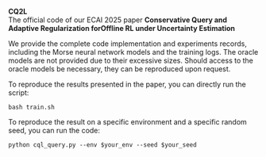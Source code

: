 **CQ2L**   
The official code of our ECAI 2025 paper **Conservative Query and Adaptive Regularization forOffline RL under Uncertainty Estimation**

We provide the complete code implementation and experiments records, including the Morse neural network models and the training logs. The oracle models are not provided due to their excessive sizes. Should access to the oracle models be necessary, they can be reproduced upon request.


To reproduce the results presented in the paper, you can directly run the script:

```
bash train.sh
```

To reproduce the result on a specific environment and a specific random seed, you can run the code:
```
python cql_query.py --env $your_env --seed $your_seed
```
